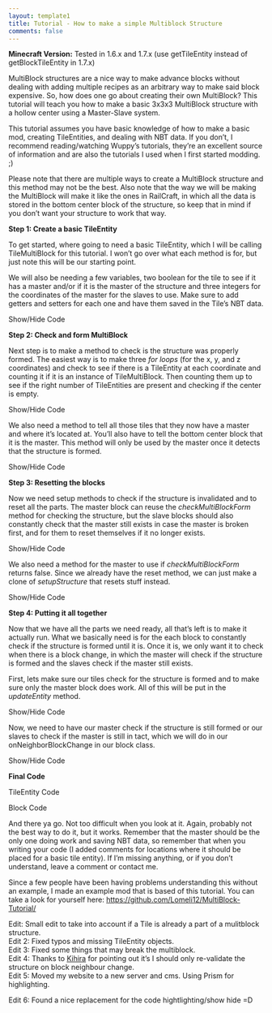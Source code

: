 ```yaml
---
layout: template1
title: Tutorial - How to make a simple Multiblock Structure
comments: false
---
```


<p><strong>Minecraft Version:</strong> Tested in 1.6.x and 1.7.x (use getTileEntity instead of getBlockTileEntity in 1.7.x)</p>

<p>MultiBlock structures are a nice way to make advance blocks without dealing with adding multiple recipes as an arbitrary way to make said block expensive. So, how does one go about creating their own MultiBlock? This tutorial will teach you how to make a basic 3x3x3 MultiBlock structure with a hollow center using a Master-Slave system.</p>

<p>This tutorial assumes you have basic knowledge of how to make a basic mod, creating TileEntities, and dealing with NBT data. If you don’t, I recommend reading/watching Wuppy’s tutorials, they’re an excellent source of information and are also the tutorials I used when I first started modding. ;)</p>

<p>Please note that there are multiple ways to create a MultiBlock structure and this method may not be the best. Also note that the way we will be making the MultiBlock will make it like the ones in RailCraft, in which all the data is stored in the bottom center block of the structure, so keep that in mind if you don’t want your structure to work that way.</p>

<p><strong>Step 1: Create a basic TileEntity</strong></p>

<p>To get started, where going to need a basic TileEntity, which I will be calling TileMultiBlock for this tutorial. I won’t go over what each method is for, but just note this will be our starting point.</p>

<p>We will also be needing a few variables, two boolean for the tile to see if it has a master and/or if it is the master of the structure and three integers for the coordinates of the master for the slaves to use. Make sure to add getters and setters for each one and have them saved in the Tile’s NBT data.</p>

<p><a class="btn btn-danger btn-default" onclick="toggle_visibility('code0');">Show/Hide Code</a></p>

<div id="code0" style="display:none;">
	<pre><code class="language-java">
package net.lomeli.tutorial;

import net.minecraft.nbt.NBTTagCompound;
import net.minecraft.nbt.NBTTagList;
import net.minecraft.tileentity.TileEntity;

public class TileMultiBlock extends TileEntity {
    private boolean hasMaster, isMaster;
    private int masterX, masterY, masterZ;

    @Override
    public void updateEntity() {
    }

    @Override
    public void writeToNBT(NBTTagCompound data) {
        super.writeToNBT(data);
        data.setInteger("masterX", masterX);
        data.setInteger("masterY", masterY);
        data.setInteger("masterZ", masterZ);
        data.setBoolean("hasMaster", hasMaster);
        data.setBoolean("isMaster", isMaster);
        if (hasMaster() &amp;&amp; isMaster()) {
            // Any other values should ONLY BE SAVED TO THE MASTER
        }
    }

    @Override
    public void readFromNBT(NBTTagCompound data) {
        super.readFromNBT(data);
        masterX = data.getInteger("masterX");
        masterY = data.getInteger("masterY");
        masterZ = data.getInteger("masterZ");
        hasMaster = data.getBoolean("hasMaster");
        isMaster = data.getBoolean("isMaster");
        if (hasMaster() &amp;&amp; isMaster()) {
            // Any other values should ONLY BE READ BY THE MASTER
        }
    }

    public boolean hasMaster() {
        return hasMaster;
    }

    public boolean isMaster() {
        return isMaster;
    }

    public int getMasterX() {
        return masterX;
    }

    public int getMasterY() {
        return masterY;
    }

    public int getMasterZ() {
        return masterZ;
    }

    public void setHasMaster(boolean bool) {
        hasMaster = bool;
    }

    public void setIsMaster(boolean bool) {
        isMaster = bool;
    }

    public void setMasterCoords(int x, int y, int z) {
        masterX = x;
        masterY = y;
        masterZ = z;
    }
}
</code></pre>
</div>

<p><strong>Step 2: Check and form MultiBlock</strong></p>

<p>Next step is to make a method to check is the structure was properly formed. The easiest way is to make three <em>for loops</em> (for the x, y, and z coordinates) and check to see if there is a TileEntity at each coordinate and counting it if it is an instance of TileMultiBlock. Then counting them up to see if the right number of TileEntities are present and checking if the center is empty.</p>

<p><a class="btn btn-danger btn-default" onclick="toggle_visibility('code1');">Show/Hide Code</a></p>

<div id="code1" style="display:none;">
	<pre><code class="language-java">
public boolean checkMultiBlockForm() {
    int i = 0;
    // Scan a 3x3x3 area, starting with the bottom left corner
    for (int x = xCoord - 1; x &lt; xCoord + 2; x++)
        for (int y = yCoord; y &lt; yCoord + 3; y++)
            for (int z = zCoord - 1; z &lt; zCoord + 2; z++) {
                 TileEntity tile = worldObj.getBlockTileEntity(x, y, z);
                 // Make sure tile isn't null, is an instance of the same Tile, and isn't already a part of a multiblock
                 if (tile != null &amp;&amp; (tile instanceof TileMultiBlock)) {
                     if (this.isMaster()) {
                         if (((TileMultiBlock)tile).hasMaster())
                             i++;
                     } else if (!((TileMultiBlock)tile).hasMaster())
                         i++;
                 }
             }
     // check if there are 26 blocks present ((3*3*3) - 1) and check that center block is empty
     return i &gt; 25 &amp;&amp; worldObj.isAirBlock(xCoord, yCoord + 1, zCoord);
}
</code></pre>
</div>

<p>We also need a method to tell all those tiles that they now have a master and where it’s located at. You’ll also have to tell the bottom center block that it is the master. This method will only be used by the master once it detects that the structure is formed.</p>

<p><a class="btn btn-danger btn-default" onclick="toggle_visibility('code2');">Show/Hide Code</a></p>

<div id="code2" style="display:none;">
	<pre><code class="language-java">
public void setupStructure() {
    for (int x = xCoord - 1; x &lt; xCoord + 2; x++)
        for (int y = yCoord; y &lt; yCoord + 3; y++)
            for (int z = zCoord - 1; z &lt; zCoord + 2; z++) {
                TileEntity tile = worldObj.getBlockTileEntity(x, y, z);
                // Check if block is bottom center block
                boolean master = (x == xCoord &amp;&amp; y == yCoord &amp;&amp; z == zCoord);
                if (tile != null &amp;&amp; (tile instanceof TileMultiBlock)) {
                    ((TileMultiBlock) tile).setMasterCoords(xCoord, yCoord, zCoord);
                    ((TileMultiBlock) tile).setHasMaster(true);
                    ((TileMultiBlock) tile).setIsMaster(master);
                }
            }
}
</code></pre>
</div>

<p><strong>Step 3: Resetting the blocks</strong></p>

<p>Now we need setup methods to check if the structure is invalidated and to reset all the parts. The master block can reuse the <em>checkMultiBlockForm</em> method for checking the structure, but the slave blocks should also constantly check that the master still exists in case the master is broken first, and for them to reset themselves if it no longer exists.</p>

<p><a class="btn btn-danger btn-default" onclick="toggle_visibility('code3');">Show/Hide Code</a></p>

<div id="code3" style="display:none;">
	<pre><code class="language-java">
// Reset method to be run when the master is gone or tells them to
public void reset() {
    masterX = 0;
    masterY = 0;
    masterZ = 0;
    hasMaster = false;
    isMaster = false;
}

public boolean checkForMaster() {
    TileEntity tile = worldObj.getBlockTileEntity(masterX, masterY, masterZ);
    return (tile != null &amp;&amp; (tile instanceof TileMultiBlock));
}
</code></pre>
</div>

<p>We also need a method for the master to use if <em>checkMultiBlockForm</em> returns false. Since we already have the reset method, we can just make a clone of <em>setupStructure</em> that resets stuff instead.</p>

<p><a class="btn btn-danger btn-default" onclick="toggle_visibility('code4');">Show/Hide Code</a></p>

<div id="code4" style="display:none;">
	<pre><code class="language-java">
public void resetStructure() {
    for (int x = xCoord - 1; x &lt; xCoord + 2; x++)
        for (int y = yCoord; y &lt; yCoord + 3; y++)
            for (int z = zCoord - 1; z &lt; zCoord + 2; z++) {
                TileEntity tile = worldObj.getBlockTileEntity(x, y, z);
                if (tile != null &amp;&amp; (tile instanceof TileMultiBlock))
                    ((TileMultiBlock) tile).reset();
            }
}
</code></pre>
</div>

<p><strong>Step 4: Putting it all together</strong></p>

<p>Now that we have all the parts we need ready, all that’s left is to make it actually run. What we basically need is for the each block to constantly check if the structure is formed until it is. Once it is, we only want it to check when there is a block change, in which the master will check if the structure is formed and the slaves check if the master still exists.</p>

<p>First, lets make sure our tiles check for the structure is formed and to make sure only the master block does work. All of this will be put in the <em>updateEntity</em> method.</p>

<p><a class="btn btn-danger btn-default" onclick="toggle_visibility('code5');">Show/Hide Code</a></p>

<div id="code5" style="display:none;">
	<pre><code class="language-java">
@Override
public void updateEntity() {
    super.updateEntity();
    if (!worldObj.isRemote) {
        if (hasMaster()) { 
            if (isMaster()) {
                // Put stuff you want the multiblock to do here!
            }
        } else {
            // Constantly check if structure is formed until it is.
            if (checkMultiBlockForm())
                setupStructure();
        }
    }
}
</code></pre>
</div>

<p>Now, we need to have our master check if the structure is still formed or our slaves to check if the master is still in tact, which we will do in our onNeighborBlockChange in our block class.</p>

<p><a class="btn btn-danger btn-default" onclick="toggle_visibility('code6');">Show/Hide Code</a></p>

<div id="code6" style="display:none;">
	<pre><code class="language-java">
@Override
public void onNeighborBlockChange(World world, int x, int y, int z, Block block) {
    TileEntity tile = world.getTileEntity(x, y, z);
    if (tile != null &amp;&amp; tile instanceof TileMultiBlock) {
        TileMultiBlock multiBlock = (TileMultiBlock) tile;
        if (multiBlock.hasMaster()) {
            if (multiBlock.isMaster()) {
                if (!multiBlock.checkMultiBlockForm())
                    multiBlock.resetStructure();
            } else {
                if (!multiBlock.checkForMaster())
                    multiBlock.reset();
            }
        }
    }
    super.onNeighborBlockChange(world, x, y, z, block);
}
</code></pre>
</div>

<p><strong>Final Code</strong></p>

<p><a class="btn btn-danger btn-default" onclick="toggle_visibility('code7');">TileEntity Code</a></p>

<div id="code7" style="display:none;">
	<pre><code class="language-java">
package net.lomeli.tutorial;
 
import net.minecraft.nbt.NBTTagCompound;
import net.minecraft.nbt.NBTTagList;
import net.minecraft.tileentity.TileEntity;
 
public class TileMultiBlock extends TileEntity {
    private boolean hasMaster, isMaster;
    private int masterX, masterY, masterZ;
 
    @Override
    public void updateEntity() {
        super.updateEntity();
        if (!worldObj.isRemote) {
            if (hasMaster()) { 
                if (isMaster()) {
                    // Put stuff you want the multiblock to do here!
                }
            } else {
                // Constantly check if structure is formed until it is.
                if (checkMultiBlockForm())
                    setupStructure();
            }
        }
    }
    
    /** Check that structure is properly formed */
	public boolean checkMultiBlockForm() {
		int i = 0;
		// Scan a 3x3x3 area, starting with the bottom left corner
		for (int x = xCoord - 1; x &lt; xCoord + 2; x++)
			for (int y = yCoord; y &lt; yCoord + 3; y++)
				for (int z = zCoord - 1; z &lt; zCoord + 2; z++) {
					TileEntity tile = worldObj.getBlockTileEntity(x, y, z);
					// Make sure tile isn't null, is an instance of the same Tile, and isn't already a part of a multiblock
					if (tile != null &amp;&amp; (tile instanceof TileMultiBlock)) {
						if (this.isMaster()) {
							if (((TileMultiBlock)tile).hasMaster())
								i++;
						} else if (!((TileMultiBlock)tile).hasMaster())
							i++;
					}
			}
		// check if there are 26 blocks present ((3*3*3) - 1) and check that center block is empty
		return i &gt; 25 &amp;&amp; worldObj.isAirBlock(xCoord, yCoord + 1, zCoord);
	}
 
    /** Setup all the blocks in the structure*/
    public void setupStructure() {
        for (int x = xCoord - 1; x &lt; xCoord + 2; x++)
            for (int y = yCoord; y &lt; yCoord + 3; y++)
                for (int z = zCoord - 1; z &lt; zCoord + 2; z++) {
                    TileEntity tile = worldObj.getBlockTileEntity(x, y, z);
                    // Check if block is bottom center block
                    boolean master = (x == xCoord &amp;&amp; y == yCoord &amp;&amp; z == zCoord);
                    if (tile != null &amp;&amp; (tile instanceof TileMultiBlock)) {
                        ((TileMultiBlock) tile).setMasterCoords(xCoord, yCoord, zCoord);
                        ((TileMultiBlock) tile).setHasMaster(true);
                        ((TileMultiBlock) tile).setIsMaster(master);
                    }
                }
    }
 
    /** Reset method to be run when the master is gone or tells them to */
    public void reset() {
        masterX = 0;
        masterY = 0;
        masterZ = 0;
        hasMaster = false;
        isMaster = false;
    }
 
    /** Check that the master exists */
    public boolean checkForMaster() {
        TileEntity tile = worldObj.getBlockTileEntity(masterX, masterY, masterZ);
        return (tile != null &amp;&amp; (tile instanceof TileMultiBlock));
    }
    
    /** Reset all the parts of the structure */
    public void resetStructure() {
        for (int x = xCoord - 1; x &lt; xCoord + 2; x++)
            for (int y = yCoord; y &lt; yCoord + 3; y++)
                for (int z = zCoord - 1; z &lt; zCoord + 2; z++) {
                    TileEntity tile = worldObj.getBlockTileEntity(x, y, z);
                    if (tile != null &amp;&amp; (tile instanceof TileMultiBlock))
                        ((TileMultiBlock) tile).reset();
                }
    }
 
    @Override
    public void writeToNBT(NBTTagCompound data) {
        super.writeToNBT(data);
        data.setInteger("masterX", masterX);
        data.setInteger("masterY", masterY);
        data.setInteger("masterZ", masterZ);
        data.setBoolean("hasMaster", hasMaster);
        data.setBoolean("isMaster", isMaster);
        if (hasMaster() &amp;&amp; isMaster()) {
            // Any other values should ONLY BE SAVED TO THE MASTER
        }
    }

    @Override
    public void readFromNBT(NBTTagCompound data) {
        super.readFromNBT(data);
        masterX = data.getInteger("masterX");
        masterY = data.getInteger("masterY");
        masterZ = data.getInteger("masterZ");
        hasMaster = data.getBoolean("hasMaster");
        isMaster = data.getBoolean("isMaster");
        if (hasMaster() &amp;&amp; isMaster()) {
            // Any other values should ONLY BE READ BY THE MASTER
        }
    }
 
    public boolean hasMaster() {
        return hasMaster;
    }
 
    public boolean isMaster() {
        return isMaster;
    }
 
    public int getMasterX() {
        return masterX;
    }
 
    public int getMasterY() {
        return masterY;
    }
 
    public int getMasterZ() {
        return masterZ;
    }
 
    public void setHasMaster(boolean bool) {
        hasMaster = bool;
    }
 
    public void setIsMaster(boolean bool) {
        isMaster = bool;
    }
 
    public void setMasterCoords(int x, int y, int z) {
        masterX = x;
        masterY = y;
        masterZ = z;
    }
}
</code></pre>
</div>

<p><a class="btn btn-danger btn-default" onclick="toggle_visibility('code8');">Block Code</a></p>

<div id="code8" style="display:none;">
	<pre><code class="language-java">
package net.lomeli.tutorial;

import net.minecraft.block.Block;
import net.minecraft.block.BlockContainer;
import net.minecraft.block.material.Material;
import net.minecraft.tileentity.TileEntity;
import net.minecraft.world.World;

public class BlockMultiBlock extends BlockContainer {
    public BlockMultiBlock(Material material) {
        super(material);
    }

    @Override
    public void onNeighborBlockChange(World world, int x, int y, int z, Block block) {
        TileEntity tile = world.getBlockTileEntity(x, y, z);
        if (tile != null &amp;&amp; tile instanceof TileMultiBlock) {
            TileMultiBlock multiBlock = (TileMultiBlock) tile;
            if (multiBlock.hasMaster()) {
                if (multiBlock.isMaster()) {
                    if (!multiBlock.checkMultiBlockForm())
                        multiBlock.resetStructure();
                } else {
                    if (!multiBlock.checkForMaster()) {
                        multiBlock.reset();
                        world.markBlockForUpdate(x, y, z);
                    }
                }
            }
        }
        super.onNeighborBlockChange(world, x, y, z, block);
    }

    @Override
    public TileEntity createNewTileEntity(World world, int meta) {
        return TileMultiBlock();
    }
}
</code></pre>
</div>

<p>And there ya go. Not too difficult when you look at it. Again, probably not the best way to do it, but it works. Remember that the master should be the only one doing work and saving NBT data, so remember that when you writing your code (I added comments for locations where it should be placed for a basic tile entity). If I’m missing anything, or if you don’t understand, leave a comment or contact me.</p>

<p>Since a few people have been having problems understanding this without an example, I made an example mod that is based of this tutorial. You can take a look for yourself here: <a href="https://github.com/Lomeli12/MultiBlock-Tutorial/" target="_blank">https://github.com/Lomeli12/MultiBlock-Tutorial/</a></p>

<p>Edit: Small edit to take into account if a Tile is already a part of a mulitblock structure.<br />
	Edit 2: Fixed typos and missing TileEntity objects.<br />
	Edit 3: Fixed some things that may break the multiblock.<br />
	Edit 4: Thanks to <a href="https://twitter.com/KitsuneKihira" target="_blank">Kihira</a> for pointing out it’s I should only re-validate the structure on block neighbour change.<br />
	Edit 5: Moved my website to a new server and cms. Using Prism for highlighting.</p>

<p>Edit 6: Found a nice replacement for the code hightlighting/show hide =D</p>
